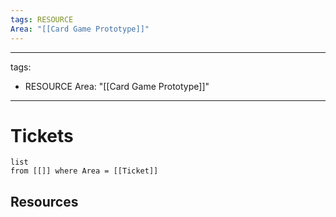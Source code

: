 ```yaml
---
tags: RESOURCE
Area: "[[Card Game Prototype]]"
---
```

---
tags:
  - RESOURCE
Area: "[[Card Game Prototype]]"
---

# Tickets
```dataview
list
from [[]] where Area = [[Ticket]]
```

## Resources
